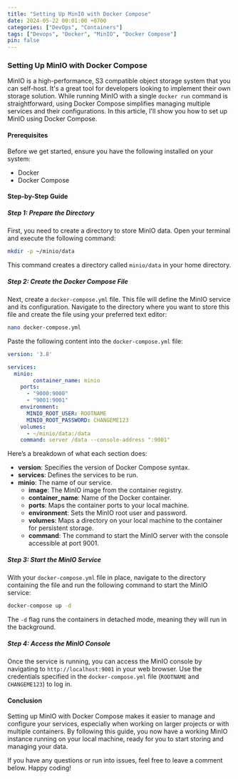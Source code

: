 ```yaml
---
title: "Setting Up MinIO with Docker Compose"
date: 2024-05-22 00:01:00 +0700
categories: ["DevOps", "Containers"]
tags: ["Devops", "Docker", "MinIO", "Docker Compose"]
pin: false
---
```


### Setting Up MinIO with Docker Compose

MinIO is a high-performance, S3 compatible object storage system that you can self-host. It's a great tool for developers looking to implement their own storage solution. While running MinIO with a single `docker run` command is straightforward, using Docker Compose simplifies managing multiple services and their configurations. In this article, I'll show you how to set up MinIO using Docker Compose.

#### Prerequisites

Before we get started, ensure you have the following installed on your system:
- Docker
- Docker Compose

#### Step-by-Step Guide

##### Step 1: Prepare the Directory

First, you need to create a directory to store MinIO data. Open your terminal and execute the following command:

```bash
mkdir -p ~/minio/data
```

This command creates a directory called `minio/data` in your home directory.

##### Step 2: Create the Docker Compose File

Next, create a `docker-compose.yml` file. This file will define the MinIO service and its configuration. Navigate to the directory where you want to store this file and create the file using your preferred text editor:

```bash
nano docker-compose.yml
```

Paste the following content into the `docker-compose.yml` file:

```yaml
version: '3.8'

services:
  minio:
        container_name: minio
    ports:
      - "9000:9000"
      - "9001:9001"
    environment:
      MINIO_ROOT_USER: ROOTNAME
      MINIO_ROOT_PASSWORD: CHANGEME123
    volumes:
      - ~/minio/data:/data
    command: server /data --console-address ":9001"
```

Here’s a breakdown of what each section does:

- **version**: Specifies the version of Docker Compose syntax.
- **services**: Defines the services to be run.
- **minio**: The name of our service.
  - **image**: The MinIO image from the container registry.
  - **container_name**: Name of the Docker container.
  - **ports**: Maps the container ports to your local machine.
  - **environment**: Sets the MinIO root user and password.
  - **volumes**: Maps a directory on your local machine to the container for persistent storage.
  - **command**: The command to start the MinIO server with the console accessible at port 9001.

##### Step 3: Start the MinIO Service

With your `docker-compose.yml` file in place, navigate to the directory containing the file and run the following command to start the MinIO service:

```bash
docker-compose up -d
```

The `-d` flag runs the containers in detached mode, meaning they will run in the background.

##### Step 4: Access the MinIO Console

Once the service is running, you can access the MinIO console by navigating to `http://localhost:9001` in your web browser. Use the credentials specified in the `docker-compose.yml` file (`ROOTNAME` and `CHANGEME123`) to log in.

#### Conclusion

Setting up MinIO with Docker Compose makes it easier to manage and configure your services, especially when working on larger projects or with multiple containers. By following this guide, you now have a working MinIO instance running on your local machine, ready for you to start storing and managing your data.

If you have any questions or run into issues, feel free to leave a comment below. Happy coding!
